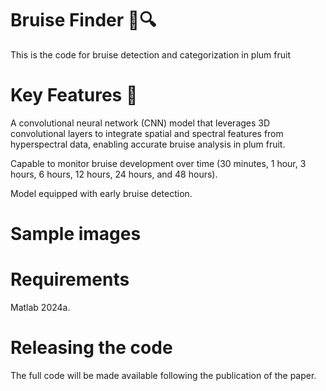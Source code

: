 # Bruise Finder 🍒🔍


This is the code for bruise detection and categorization in plum fruit

# Key Features 🔑
A convolutional neural network (CNN) model that leverages 3D convolutional layers to integrate spatial and spectral features from hyperspectral data, enabling accurate bruise analysis in plum fruit. 

Capable to monitor bruise development over time (30 minutes, 1 hour, 3 hours, 6 hours, 12 hours, 24 hours, and 48 hours).

Model equipped with early bruise detection.

# Sample images


# Requirements
Matlab 2024a.

# Releasing the code
The full code will be made available following the publication of the paper.
